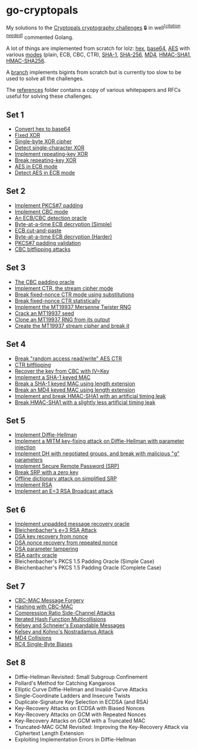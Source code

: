# go-cryptopals
My solutions to the [Cryptopals cryptography challenges](https://cryptopals.com/) 🔒 in well<sup>[<i>[citation needed]()</i>]</sup> commented Golang.

A lot of things are implemented from scratch for lolz: [hex](encoding/hex), [base64](encoding/base64), [AES](http://www.moserware.com/assets/stick-figure-guide-to-advanced/aes_act_3_scene_02_agreement_576.png) with various [modes](cryptography/aes) (plain, ECB, CBC, CTR), [SHA-1](cryptography/sha1), [SHA-256](cryptography/sha256), [MD4](cryptography/md4), [HMAC-SHA1](cryptography/hmacSha1), [HMAC-SHA256](cryptography/hmacSha256).

A [branch](https://github.com/alokmenghrajani/go-cryptopals/tree/bigint) implements bigints from
scratch but is currently too slow to be used to solve all the challenges.

The [references](references/) folder contains a copy of various whitepapers and
RFCs useful for solving these challenges.

## Set 1
- [Convert hex to base64](set1/challenge1.go)
- [Fixed XOR](set1/challenge2.go)
- [Single-byte XOR cipher](set1/challenge3.go)
- [Detect single-character XOR](set1/challenge4.go)
- [Implement repeating-key XOR](set1/challenge5.go)
- [Break repeating-key XOR](set1/challenge6.go)
- [AES in ECB mode](set1/challenge7.go)
- [Detect AES in ECB mode](set1/challenge8.go)

## Set 2
- [Implement PKCS#7 padding](set2/challenge9.go)
- [Implement CBC mode](set2/challenge10.go)
- [An ECB/CBC detection oracle](set2/challenge11.go)
- [Byte-at-a-time ECB decryption (Simple)](set2/challenge12.go)
- [ECB cut-and-paste](set2/challenge13.go)
- [Byte-at-a-time ECB decryption (Harder)](set2/challenge14.go)
- [PKCS#7 padding validation](set2/challenge15.go)
- [CBC bitflipping attacks](set2/challenge16.go)

## Set 3
- [The CBC padding oracle](set3/challenge17.go)
- [Implement CTR, the stream cipher mode](set3/challenge18.go)
- [Break fixed-nonce CTR mode using substitutions](set3/challenge19.go)
- [Break fixed-nonce CTR statistically](set3/challenge20.go)
- [Implement the MT19937 Mersenne Twister RNG](set3/challenge21.go)
- [Crack an MT19937 seed](set3/challenge22.go)
- [Clone an MT19937 RNG from its output](set3/challenge23.go)
- [Create the MT19937 stream cipher and break it](set3/challenge24.go)

## Set 4
- [Break "random access read/write" AES CTR](set4/challenge25.go)
- [CTR bitflipping](set4/challenge26.go)
- [Recover the key from CBC with IV=Key](set4/challenge27.go)
- [Implement a SHA-1 keyed MAC](set4/challenge28.go)
- [Break a SHA-1 keyed MAC using length extension](set4/challenge29.go)
- [Break an MD4 keyed MAC using length extension](set4/challenge30.go)
- [Implement and break HMAC-SHA1 with an artificial timing leak](set4/challenge31.go)
- [Break HMAC-SHA1 with a slightly less artificial timing leak](set4/challenge32.go)

## Set 5
- [Implement Diffie-Hellman](set5/challenge33.go)
- [Implement a MITM key-fixing attack on Diffie-Hellman with parameter injection](set5/challenge34.go)
- [Implement DH with negotiated groups, and break with malicious "g" parameters](set5/challenge35.go)
- [Implement Secure Remote Password (SRP)](set5/challenge36.go)
- [Break SRP with a zero key](set5/challenge37.go)
- [Offline dictionary attack on simplified SRP](set5/challenge38.go)
- [Implement RSA](set5/challenge39.go)
- [Implement an E=3 RSA Broadcast attack](set5/challenge40.go)

## Set 6
- [Implement unpadded message recovery oracle](set6/challenge41.go)
- [Bleichenbacher's e=3 RSA Attack](set6/challenge42.go)
- [DSA key recovery from nonce](set6/challenge43.go)
- [DSA nonce recovery from repeated nonce](set6/challenge44.go)
- [DSA parameter tampering](set6/challenge45.go)
- [RSA parity oracle](set6/challenge46.go)
- Bleichenbacher's PKCS 1.5 Padding Oracle (Simple Case)
- Bleichenbacher's PKCS 1.5 Padding Oracle (Complete Case)

## Set 7
- [CBC-MAC Message Forgery](set7/challenge49.go)
- [Hashing with CBC-MAC](set7/challenge50.go)
- [Compression Ratio Side-Channel Attacks](set7/challenge51.go)
- [Iterated Hash Function Multicollisions](set7/challenge52.go)
- [Kelsey and Schneier's Expandable Messages](set7/challenge53.go)
- [Kelsey and Kohno's Nostradamus Attack](set7/challenge54.go)
- [MD4 Collisions](set7/challenge55.go)
- [RC4 Single-Byte Biases](set7/challenge56.go)

## Set 8
- Diffie-Hellman Revisited: Small Subgroup Confinement
- Pollard's Method for Catching Kangaroos
- Elliptic Curve Diffie-Hellman and Invalid-Curve Attacks
- Single-Coordinate Ladders and Insecure Twists
- Duplicate-Signature Key Selection in ECDSA (and RSA)
- Key-Recovery Attacks on ECDSA with Biased Nonces
- Key-Recovery Attacks on GCM with Repeated Nonces
- Key-Recovery Attacks on GCM with a Truncated MAC
- Truncated-MAC GCM Revisited: Improving the Key-Recovery Attack via Ciphertext Length Extension
- Exploiting Implementation Errors in Diffie-Hellman

